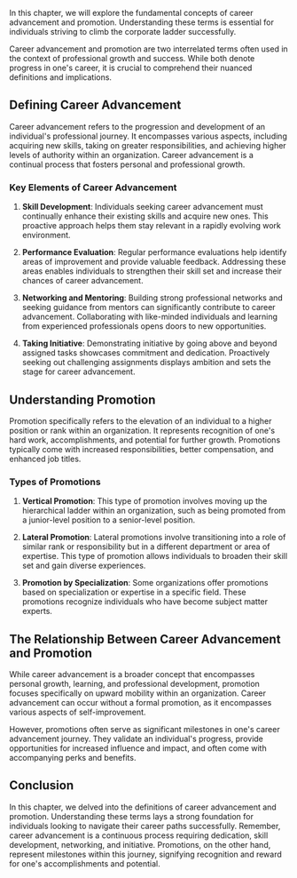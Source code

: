 
In this chapter, we will explore the fundamental concepts of career advancement and promotion. Understanding these terms is essential for individuals striving to climb the corporate ladder successfully.

Career advancement and promotion are two interrelated terms often used in the context of professional growth and success. While both denote progress in one's career, it is crucial to comprehend their nuanced definitions and implications.

Defining Career Advancement
---------------------------

Career advancement refers to the progression and development of an individual's professional journey. It encompasses various aspects, including acquiring new skills, taking on greater responsibilities, and achieving higher levels of authority within an organization. Career advancement is a continual process that fosters personal and professional growth.

### Key Elements of Career Advancement

1. **Skill Development**: Individuals seeking career advancement must continually enhance their existing skills and acquire new ones. This proactive approach helps them stay relevant in a rapidly evolving work environment.

2. **Performance Evaluation**: Regular performance evaluations help identify areas of improvement and provide valuable feedback. Addressing these areas enables individuals to strengthen their skill set and increase their chances of career advancement.

3. **Networking and Mentoring**: Building strong professional networks and seeking guidance from mentors can significantly contribute to career advancement. Collaborating with like-minded individuals and learning from experienced professionals opens doors to new opportunities.

4. **Taking Initiative**: Demonstrating initiative by going above and beyond assigned tasks showcases commitment and dedication. Proactively seeking out challenging assignments displays ambition and sets the stage for career advancement.

Understanding Promotion
-----------------------

Promotion specifically refers to the elevation of an individual to a higher position or rank within an organization. It represents recognition of one's hard work, accomplishments, and potential for further growth. Promotions typically come with increased responsibilities, better compensation, and enhanced job titles.

### Types of Promotions

1. **Vertical Promotion**: This type of promotion involves moving up the hierarchical ladder within an organization, such as being promoted from a junior-level position to a senior-level position.

2. **Lateral Promotion**: Lateral promotions involve transitioning into a role of similar rank or responsibility but in a different department or area of expertise. This type of promotion allows individuals to broaden their skill set and gain diverse experiences.

3. **Promotion by Specialization**: Some organizations offer promotions based on specialization or expertise in a specific field. These promotions recognize individuals who have become subject matter experts.

The Relationship Between Career Advancement and Promotion
---------------------------------------------------------

While career advancement is a broader concept that encompasses personal growth, learning, and professional development, promotion focuses specifically on upward mobility within an organization. Career advancement can occur without a formal promotion, as it encompasses various aspects of self-improvement.

However, promotions often serve as significant milestones in one's career advancement journey. They validate an individual's progress, provide opportunities for increased influence and impact, and often come with accompanying perks and benefits.

Conclusion
----------

In this chapter, we delved into the definitions of career advancement and promotion. Understanding these terms lays a strong foundation for individuals looking to navigate their career paths successfully. Remember, career advancement is a continuous process requiring dedication, skill development, networking, and initiative. Promotions, on the other hand, represent milestones within this journey, signifying recognition and reward for one's accomplishments and potential.
